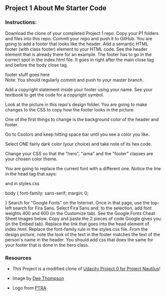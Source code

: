 ## Project 1 About Me Starter Code 

### Instructions:
Download the clone of your completed Project 1 repo.
Copy your P1 folders and files into this repo.
Commit your repo and push it to GitHub.
You are going to add a footer that looks like the header. Add a semantic HTML footer (with class footer) element to your HTML code. See the header element that is already there for an example. The footer has to go in the correct spot in the index.html file. It goes in right after the main close tag and before the body close tag.
   </main>
   <footer class="footer"> footer stuff goes here </footer>
</body>
Note: You should regularly commit and push to your master branch.

Add a copyright statement inside your footer using your name. See your textbook to get the code for a copyright symbol.

Look at the picture in this repo's design folder. You are going to make changes to the CSS to copy how the footer looks in the picture.

One of the first things to change is the background color of the header and footer.

Go to Coolors and keep hitting space bar until you see a color you like.

Select ONE fairly dark color (your choice) and take note of its hex code.

Change your CSS so that the "hero", "iama" and the "footer" classes are your chosen color theme.

You are going to replace the current font with a different one. Notice the line in the head tag that says:

<link href='https://fonts.googleapis.com/css?family=Source+Sans+Pro:300,400,600,700' 
      rel='stylesheet' type='text/css'>
and in styles.css

body {
  font-family: sans-serif;
  margin: 0;

}
Search for "Google Fonts" on the Internet. Once in that page, use the top-left search for Fira Sans. Select Fira Sans and, to the selection, add font weights 400 and 600 (in the Customize tab). See the Google Fonts Cheat Sheet Images below.
Copy and paste the 2 pieces of code Google gives you (in the Embed tab).
Replace the link that goes into the head element of index.html.
Replace the font-family rule in the styles.css file.
From the design picture, note the look of the text in the footer matches the text of the person's name in the header. You should add css that does the same for your footer that is done in the hero class.

### Resources

* This Project is a modified clone of [Udacity Project 0 for Project Nautilus](https://github.com/udacity/project-nautilus-project-0)!

* Image by [Dee Thompson](https://www.pexels.com/photo/woman-posing-for-photo-while-smiling-1171015/)
* Logo from 
[PTRA](https://pixabay.com/en/logo-origami-bird-flying-blue-1913689/)

